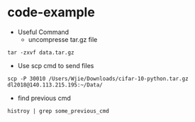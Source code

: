 # code-example

* Useful Command
  * uncompresse tar.gz file

`tar -zxvf data.tar.gz` 

  * Use scp cmd to send files

`scp -P 30010 /Users/Wjie/Downloads/cifar-10-python.tar.gz dl2018@140.113.215.195:~/Data/` 

  * find previous cmd

`histroy | grep some_previous_cmd`
